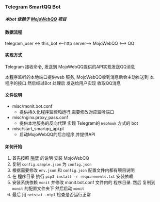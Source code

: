 ### Telegram SmartQQ Bot

##### 本bot 依赖于 [MojoWebQQ](https://github.com/sjdy521/Mojo-Webqq) 项目

#### 数据流程
telegram_user <-> this_bot <--http server--> MojoWebQQ <--> QQ  

#### 实现方式
Telegram 接收命令, 发送到 MojoWebQQ提供的API实现发送QQ消息

本程序监听的本地端口提供web 服务, MojoWebQQ收到消息后会主动推送到 本程序的接口.然后经过Bot 处理后 发送给用户实现 收取QQ消息
#### 文件说明

- misc/monit.bot.conf
	- 提供持久化程序监控和运行.需要修改对应监听端口
- misc/nginx.proxy_pass.conf
	- 提供本地服务的反向代理 实现 Telegram的 `Webhook` 方式的 bot
- misc/start_smartqq_api.pl
	- 启动MojoWebQQ的后台程序,并提供API

#### 如何开始

1. 首先按照 [隔壁](https://github.com/sjdy521/Mojo-Webqq) 的说明 安装 MojoWebQQ
2. 复制 `config.sample.json` 为 `config.json`
3. 根据需要修改 `env.json` 和 `config.json` 配置文件内都有项目说明
4. 在 程序目录 执行 `pip3 install -r requirements.txt` 安装依赖
5. 安装系统依赖 `monit` 并修改 monit.bot.conf 文件内的 程序目录. 然后 复制到 `monit` 的配置文件夹下 然后启动 `monit`
6. 最后 用 `netstat -ntpl` 检查是否运行正常
